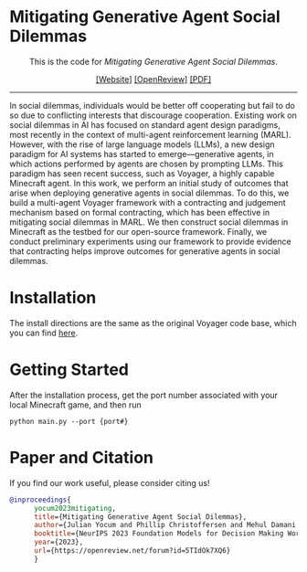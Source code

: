 # Mitigating Generative Agent Social Dilemmas
<div align="center">

This is the code for *Mitigating Generative Agent Social Dilemmas*.

[[Website]](https://voyager.minedojo.org/)
[[OpenReview]](https://openreview.net/forum?id=5TIdOk7XQ6)
[[PDF]](https://openreview.net/pdf?id=5TIdOk7XQ6)

______________________________________________________________________


</div>

In social dilemmas, individuals would be better off cooperating but fail to do so due to conflicting interests that discourage cooperation. Existing work on social dilemmas in AI has focused on standard agent design paradigms, most recently in the context of multi-agent reinforcement learning (MARL). However, with the rise of large language models (LLMs), a new design paradigm for AI systems has started to emerge—generative agents, in which actions performed by agents are chosen by prompting LLMs. This paradigm has seen recent success, such as Voyager, a highly capable Minecraft agent. In this work, we perform an initial study of outcomes that arise when deploying generative agents in social dilemmas. To do this, we build a multi-agent Voyager framework with a contracting and judgement mechanism based on formal contracting, which has been effective in mitigating social dilemmas in MARL. We then construct social dilemmas in Minecraft as the testbed for our open-source framework. Finally, we conduct preliminary experiments using our framework to provide evidence that contracting helps improve outcomes for generative agents in social dilemmas.


# Installation
The install directions are the same as the original Voyager code base, which you can find [here](https://github.com/MineDojo/Voyager).

# Getting Started

After the installation process, get the port number associated with your local Minecraft game, and then run

```python main.py --port {port#}```

# Paper and Citation

If you find our work useful, please consider citing us! 

```bibtex
@inproceedings{
      yocum2023mitigating,
      title={Mitigating Generative Agent Social Dilemmas},
      author={Julian Yocum and Phillip Christoffersen and Mehul Damani and Justin Svegliato and Dylan Hadfield-Menell and Stuart Russell},
      booktitle={NeurIPS 2023 Foundation Models for Decision Making Workshop},
      year={2023},
      url={https://openreview.net/forum?id=5TIdOk7XQ6}
      }
```
